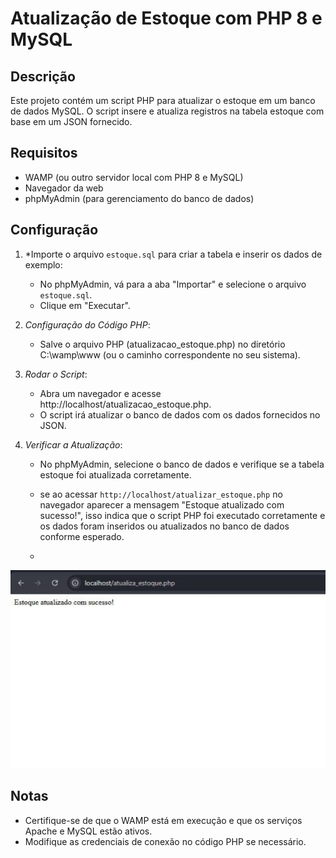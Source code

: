 # Atualização de Estoque com PHP 8 e MySQL

## Descrição

Este projeto contém um script PHP para atualizar o estoque em um banco de dados MySQL. O script insere e atualiza registros na tabela estoque com base em um JSON fornecido.

## Requisitos

- WAMP (ou outro servidor local com PHP 8 e MySQL)
- Navegador da web
- phpMyAdmin (para gerenciamento do banco de dados)

## Configuração

1. *Importe o arquivo `estoque.sql` para criar a tabela e inserir os dados de exemplo:
    - No phpMyAdmin, vá para a aba "Importar" e selecione o arquivo `estoque.sql`.
    - Clique em "Executar".

2. *Configuração do Código PHP*:
   - Salve o arquivo PHP (atualizacao_estoque.php) no diretório C:\wamp\www (ou o caminho correspondente no seu sistema).

3. *Rodar o Script*:
   - Abra um navegador e acesse http://localhost/atualizacao_estoque.php.
   - O script irá atualizar o banco de dados com os dados fornecidos no JSON.

4. *Verificar a Atualização*:
   - No phpMyAdmin, selecione o banco de dados e verifique se a tabela estoque foi atualizada corretamente.
  
   - se ao acessar `http://localhost/atualizar_estoque.php` no navegador aparecer a mensagem "Estoque atualizado com sucesso!", isso indica que o script PHP foi executado corretamente e os dados foram inseridos ou atualizados no banco de dados conforme esperado.
   - 
![Imagem do Projeto](https://github.com/Jeaneoliveira/Atualiza-o_estoque/blob/main/Estoque.jpeg?raw=true)

## Notas
- Certifique-se de que o WAMP está em execução e que os serviços Apache e MySQL estão ativos.
- Modifique as credenciais de conexão no código PHP se necessário.
